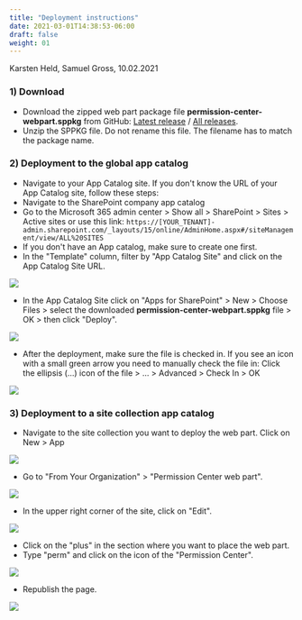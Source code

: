 ```yaml
---
title: "Deployment instructions"
date: 2021-03-01T14:38:53-06:00
draft: false
weight: 01
---
```

Karsten Held, Samuel Gross, 10.02.2021

### 1) Download

- Download the zipped web part package file **permission-center-webpart.sppkg** from GitHub:
[Latest release](https://github.com/WhizzyApps/SPO-Permission-Center-Web-Part/releases/download/V1.1.0.0/SharePoint-Package_sppkg.zip) / 
[All releases](https://github.com/WhizzyApps/SPO-Permission-Center-Web-Part/releases).
- Unzip the SPPKG file. Do not rename this file. The filename has to match the package name.

### 2) Deployment to the global app catalog

- Navigate to your App Catalog site. If you don't know the URL of your App Catalog site, follow these steps:
- Navigate to the SharePoint company app catalog
- Go to the Microsoft 365 admin center > Show all > SharePoint > Sites > Active sites or use this link: 
`https://[YOUR_TENANT]-admin.sharepoint.com/_layouts/15/online/AdminHome.aspx#/siteManagement/view/ALL%20SITES`
- If you don't have an App catalog, make sure to create one first.
- In the "Template" column, filter by "App Catalog Site" and click on the App Catalog Site URL.

![](/Deployment/images/01.png)

- In the App Catalog Site click on "Apps for SharePoint" > New > Choose Files > select the downloaded **permission-center-webpart.sppkg** file > OK > then click "Deploy".

![](/Deployment/images/02.png)


- After the deployment, make sure the file is checked in. If you see an icon with a small green arrow you need to manually check the file in: Click the ellipsis (…) icon of the file > … > Advanced > Check In > OK

![](/Deployment/images/03.png)


### 3) Deployment to a site collection app catalog

- Navigate to the site collection you want to deploy the web part. Click on New > App

![](/Deployment/images/04.png)


- Go to "From Your Organization" > "Permission Center web part".

![](/Deployment/images/05.png)


- In the upper right corner of the site, click on "Edit".

![](/Deployment/images/06.png)


- Click on the "plus" in the section where you want to place the web part. 
- Type "perm" and click on the icon of the "Permission Center". 

![](/Deployment/images/07.png)

- Republish the page.

![](/Deployment/images/08.png)
